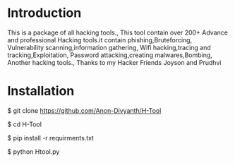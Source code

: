 # Introduction
This is a package of all hacking tools.,
This tool contain over 200+ Advance and professional
Hacking tools.it contain phishing,Bruteforcing,
Vulnerability scanning,information gathering,
Wifi hacking,tracing and tracking,Exploitation,
Password attacking,creating malwares,Bombing,
Another hacking tools., Thanks to my Hacker 
Friends Joyson and Prudhvi 
# Installation 
$ git clone https://github.com/Anon-Divyanth/H-Tool

$ cd H-Tool

$ pip install -r requirments.txt

$ python Htool.py
